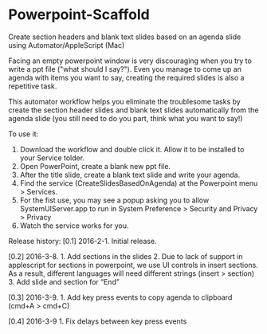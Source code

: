 # Powerpoint-Scaffold
Create section headers and blank text slides based on an agenda slide using Automator/AppleScript (Mac)

Facing an empty powerpoint window is very discouraging when you try to write a ppt file ("what should I say?"). Even you manage to come up an agenda with items you want to say, creating the required slides is also a repetitive task.

This automator workflow helps you eliminate the troublesome tasks by create the section header slides and blank text slides automatically from the agenda slide (you still need to do you part, think what you want to say!) 

To use it:
  1. Download the workflow and double click it. Allow it to be installed to your Service tolder.
  2. Open PowerPoint, create a blank new ppt file.
  3. After the title slide, create a blank text slide and write your agenda.
  4. Find the service (CreateSlidesBasedOnAgenda) at the Powerpoint menu > Services.
  5. For the fist use, you may see a popup asking you to allow SystemUIServer.app to run in System Preference > Security and Privacy > Privacy
  6. Watch the service works for you.

Release history:
  [0.1] 2016-2-1. Initial release.
  
  [0.2] 2016-3-8.
	1. Add sections in the slides
	2. Due to lack of support in applescript for sections in powerpoint, we
	use UI controls in insert sections. As a result, different languages
	will need different strings (insert > section)
	3. Add slide and section for “End”

  [0.3] 2016-3-9.
	1. Add key press events to copy agenda to clipboard (cmd+A > cmd+C)

  [0.4] 2016-3-9
  	1. Fix delays between key press events 
